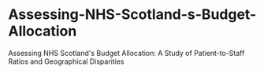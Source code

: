 # Assessing-NHS-Scotland-s-Budget-Allocation
Assessing NHS Scotland's Budget Allocation: A Study of Patient-to-Staff Ratios and Geographical Disparities
